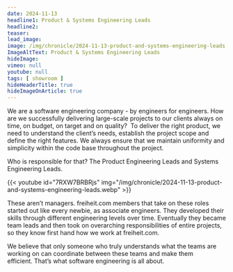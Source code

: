 ```yaml
---
date: 2024-11-13
headline1: Product & Systems Engineering Leads
headline2:
teaser:
lead_image:
image: /img/chronicle/2024-11-13-product-and-systems-engineering-leads.webp
ImageAltText: Product & Systems Engineering Leads
hideImage:
vimeo: null
youtube: null
tags: [ showroom ]
hideHeaderTitle: true
hideImageOnArticle: true
---
```


We are a software engineering company - by engineers for engineers. How are we successfully delivering large-scale projects to our clients always on time, on budget, on target and on quality?  To deliver the right product, we need to understand the client’s needs, establish the project scope and define the right features. We always ensure that we maintain uniformity and simplicity within the code base throughout the project. 

Who is responsible for that? The Product Engineering Leads and Systems Engineering Leads.

{{< youtube id="7RXW7BRBRjs" img="/img/chronicle/2024-11-13-product-and-systems-engineering-leads.webp" >}}

These aren’t managers. freiheit.com members that take on these roles started out like every newbie, as associate engineers. They developed their skills through different engineering levels over time. Eventually they became team leads and then took on overarching responsibilities of entire projects, so they know first hand how we work at freiheit.com.

We believe that only someone who truly understands what the teams are working on can coordinate between these teams and make them efficient. That’s what software engineering is all about.
